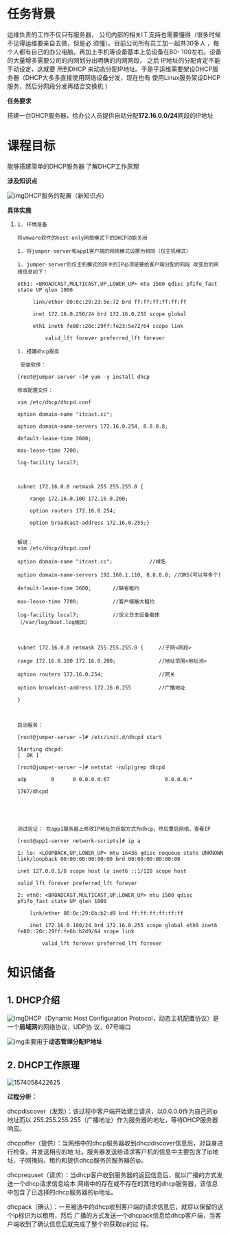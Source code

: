 # 任务背景

运维负责的工作不仅只有服务器， 公司内部的相关IＴ支持也需要懂得（很多时候 不见得运维要亲自去做，但是必 须懂）。目前公司所有员工加一起共30多人 ，每个人都有自己的办公电脑，再加上手机等设备基本上总设备在80- 100左右。设备的大量增多需要公司的内网划分出明确的内网网段， 之后 IP地址的分配肯定不能手动设定，这就要 用到DHCP 来动态分配IP地址。于是乎运维需要架设DHCP服务器（DHCP大多多直接使用网络设备分发，现在也有 使用Linux服务架设DHCP服务，然后分网段分发再结合交换机    ）

**任务要求**

搭建一台DHCP服务器，给办公人员提供自动分配**172.16.0.0/24**网段的IP地址

# 课程目标

 能够搭建简单的DHCP服务器 了解DHCP工作原理

**涉及知识点**

![img](file:///C:\Users\ADMINI~1\AppData\Local\Temp\msohtmlclip1\01\clip_image001.gif)DHCP服务的配置（新知识点）

**具体实施**

 

1. ```
   1. 环境准备
   
   将vmware软件的host-only网络模式下的DHCP功能关闭
   
   1. 将jumper-server和app1客户端的网络模式设置为相同（仅主机模式）
   
   1. jumper-server的仅主机模式的网卡的IP必须是要给客户端分配的网段 改变后的网络信息如下：
   
   eth1: <BROADCAST,MULTICAST,UP,LOWER_UP> mtu 1500 qdisc pfifo_fast state UP qlen 1000 
   
   ​     link/ether 00:0c:29:23:5e:72 brd ff:ff:ff:ff:ff:ff
   
   ​     inet 172.16.0.250/24 brd 172.16.0.255 scope global 
   
   ​     eth1 inet6 fe80::20c:29ff:fe23:5e72/64 scope link
   
   ​         valid_lft forever preferred_lft forever
   
   1. 搭建dhcp服务
   
    安装软件：
   
   [root@jumper-server ~]# yum -y install dhcp
   
   修改配置文件：
   
   vim /etc/dhcp/dhcpd.conf
   
   option domain-name "itcast.cc";
   
   option domain-name-servers 172.16.0.254, 8.8.8.8;
   
   default-lease-time 3600;
   
   max-lease-time 7200; 
   
   log-facility local7;
   
    
   
   subnet 172.16.0.0 netmask 255.255.255.0 {
   
   ​    range 172.16.0.100 172.16.0.200;
   
   ​    option routers 172.16.0.254;
   
   ​    option broadcast-address 172.16.0.255;}
   
    
   解说：
   vim /etc/dhcp/dhcpd.conf
   
   option domain-name "itcast.cc";            //域名
   
   option domain-name-servers 192.168.1.110, 8.8.8.8; //DNS(可以写多个)
   
   default-lease-time 3600;       //缺省租约
   
   max-lease-time 7200;           //客户端最大租约
   
   log-facility local7;           //定义日志设备载体    （/var/log/boot.log输出）
   
    
   
   subnet 172.16.0.0 netmask 255.255.255.0 {     //子网<网段>
   
   range 172.16.0.100 172.16.0.200;              //地址范围<地址池> 
   
   option routers 172.16.0.254;                  //网关
   
   option broadcast-address 172.16.0.255         //广播地址
   
   }
   
    
   
   启动服务：
   
   [root@jumper-server ~]# /etc/init.d/dhcpd start
   
   Starting dhcpd:                                                        [  OK ]
   
   [root@jumper-server ~]# netstat -nulp|grep dhcpd
   
   udp        0      0 0.0.0.0:67                  0.0.0.0:*
   
   1767/dhcpd
   
    
   
    
   
   测试验证： 在app1服务器上修改IP地址的获取方式为dhcp，然后重启网络，查看IP 
   
   [root@app1-server network-scripts]# ip a
   
   1: lo: <LOOPBACK,UP,LOWER_UP> mtu 16436 qdisc noqueue state UNKNOWN link/loopback 00:00:00:00:00:00 brd 00:00:00:00:00:00
   
   inet 127.0.0.1/8 scope host lo inet6 ::1/128 scope host
   
   valid_lft forever preferred_lft forever
   
   2: eth0: <BROADCAST,MULTICAST,UP,LOWER_UP> mtu 1500 qdisc pfifo_fast state UP qlen 1000 
   
   ​    link/ether 00:0c:29:6b:b2:d9 brd ff:ff:ff:ff:ff:ff
   
   ​    inet 172.16.0.100/24 brd 172.16.0.255 scope global eth0 inet6 fe80::20c:29ff:fe6b:b2d9/64 scope link
   
   ​        valid_lft forever preferred_lft forever
   ```

   

 

# 知识储备

## 1.  DHCP介绍

 

![img](file:///C:\Users\ADMINI~1\AppData\Local\Temp\msohtmlclip1\01\clip_image002.gif)DHCP（Dynamic Host Conﬁguration Protocol，动态主机配置协议）是一个**局域网**的网络协议，UDP协 议，67号端口

![img](file:///C:\Users\ADMINI~1\AppData\Local\Temp\msohtmlclip1\01\clip_image005.gif)主要用于**动态管理分配IP地址**

## 2.  DHCP工作原理



![1574058422625](1574058422625.png)

 

**过程分析：**

​    dhcpdiscover（发现）：该过程中客户端开始建立请求，以0.0.0.0作为自己的ip地址而以 255.255.255.255（广播地址）作为服务器的地址，等待DHCP服务器响应。

​    dhcpoﬀer（提供）：当网络中的dhcp服务器收到dhcpdiscover信息后，对自身进行检查，并发送相应的地 址。服务器发送给请求客户机的信息中主要包含了ip地址、子网掩码、租约和提供dhcp服务的服务器的ip。 

​    dhcprequset（请求）：当dhcp客户收到服务器的返回信息后，就以广播的方式发送一个dhcp请求信息给本 网络中的存在或不存在的其他的dhcp服务器，该信息中包含了已选择的dhcp服务器的ip地址。

​    dhcpack（确认）：一旦被选中的dhcp收到客户端的请求信息后，就将以保留的这个ip标识为以租用，然后 广播的方式发送一个dhcpack信息给dhcp客户端，当客户端收到了确认信息后就完成了整个的获取ip的过 程。

